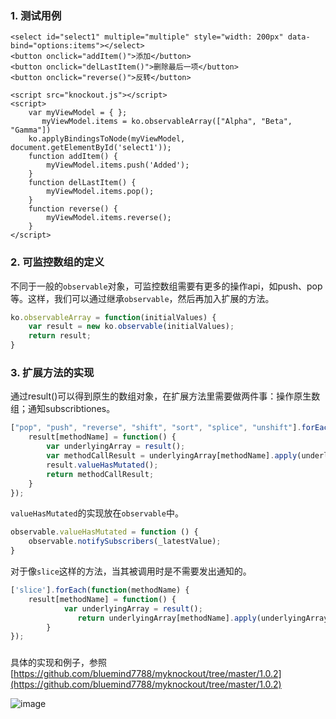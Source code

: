 ### 1. 测试用例
``` vbscript-html
<select id="select1" multiple="multiple" style="width: 200px" data-bind="options:items"></select>
<button onclick="addItem()">添加</button>
<button onclick="delLastItem()">删除最后一项</button>
<button onclick="reverse()">反转</button>

<script src="knockout.js"></script>
<script>
	var myViewModel = { };
       myViewModel.items = ko.observableArray(["Alpha", "Beta", "Gamma"])
	ko.applyBindingsToNode(myViewModel, document.getElementById('select1'));
	function addItem() {
		myViewModel.items.push('Added');
	}
	function delLastItem() {
		myViewModel.items.pop();
	}
	function reverse() {
		myViewModel.items.reverse();
	}
</script>
```
### 2. 可监控数组的定义
不同于一般的`observable`对象，可监控数组需要有更多的操作api，如push、pop等。这样，我们可以通过继承`observable`，然后再加入扩展的方法。
``` javascript
ko.observableArray = function(initialValues) {
	var result = new ko.observable(initialValues);
	return result;
}
```
### 3. 扩展方法的实现
通过result()可以得到原生的数组对象，在扩展方法里需要做两件事：操作原生数组；通知subscribtiones。
``` javascript
["pop", "push", "reverse", "shift", "sort", "splice", "unshift"].forEach(function(methodName) {
	result[methodName] = function() {
		var underlyingArray = result();
		var methodCallResult = underlyingArray[methodName].apply(underlyingArray, arguments);
		result.valueHasMutated();
	    return methodCallResult;
	}
});
```
`valueHasMutated`的实现放在`observable`中。
``` javascript
observable.valueHasMutated = function () { 
	observable.notifySubscribers(_latestValue); 
}
```
对于像`slice`这样的方法，当其被调用时是不需要发出通知的。
``` javascript
['slice'].forEach(function(methodName) {
	result[methodName] = function() {
			var underlyingArray = result();
	           return underlyingArray[methodName].apply(underlyingArray, arguments);
		}
});
```
### 
具体的实现和例子，参照[https://github.com/bluemind7788/myknockout/tree/master/1.0.2](https://github.com/bluemind7788/myknockout/tree/master/1.0.2)

![image](https://github.com/bluemind7788/myknockout/tree/master/1.0.2/1.png)
